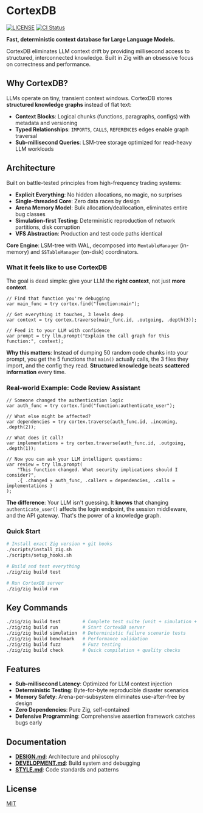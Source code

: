 # CortexDB

[![LICENSE](https://img.shields.io/badge/license-MIT-blue.svg)](LICENSE)
[![CI Status](https://github.com/mitander/cortexdb/actions/workflows/ci.yml/badge.svg)](https://github.com/mitander/cortexdb/actions)

**Fast, deterministic context database for Large Language Models.**

CortexDB eliminates LLM context drift by providing millisecond access to structured, interconnected knowledge. Built in Zig with an obsessive focus on correctness and performance.

## Why CortexDB?

LLMs operate on tiny, transient context windows. CortexDB stores **structured knowledge graphs** instead of flat text:

- **Context Blocks**: Logical chunks (functions, paragraphs, configs) with metadata and versioning
- **Typed Relationships**: `IMPORTS`, `CALLS`, `REFERENCES` edges enable graph traversal
- **Sub-millisecond Queries**: LSM-tree storage optimized for read-heavy LLM workloads

## Architecture

Built on battle-tested principles from high-frequency trading systems:

- **Explicit Everything**: No hidden allocations, no magic, no surprises
- **Single-threaded Core**: Zero data races by design
- **Arena Memory Model**: Bulk allocation/deallocation, eliminates entire bug classes
- **Simulation-first Testing**: Deterministic reproduction of network partitions, disk corruption
- **VFS Abstraction**: Production and test code paths identical

**Core Engine**: LSM-tree with WAL, decomposed into `MemtableManager` (in-memory) and `SSTableManager` (on-disk) coordinators.

### What it feels like to use CortexDB

The goal is dead simple: give your LLM the **right context**, not just **more context**.

```zig
// Find that function you're debugging
var main_func = try cortex.find("function:main");

// Get everything it touches, 3 levels deep
var context = try cortex.traverse(main_func.id, .outgoing, .depth(3));

// Feed it to your LLM with confidence
var prompt = try llm.prompt("Explain the call graph for this function:", context);
```

**Why this matters**: Instead of dumping 50 random code chunks into your prompt, you get the 5 functions that `main()` actually calls, the 3 files they import, and the config they read. **Structured knowledge** beats **scattered information** every time.

### Real-world Example: Code Review Assistant

```zig
// Someone changed the authentication logic
var auth_func = try cortex.find("function:authenticate_user");

// What else might be affected?
var dependencies = try cortex.traverse(auth_func.id, .incoming, .depth(2));

// What does it call?
var implementations = try cortex.traverse(auth_func.id, .outgoing, .depth(1));

// Now you can ask your LLM intelligent questions:
var review = try llm.prompt(
    "This function changed. What security implications should I consider?",
    .{ .changed = auth_func, .callers = dependencies, .calls = implementations }
);
```

**The difference**: Your LLM isn't guessing. It **knows** that changing `authenticate_user()` affects the login endpoint, the session middleware, and the API gateway. That's the power of a knowledge graph.

### Quick Start

```bash
# Install exact Zig version + git hooks
./scripts/install_zig.sh
./scripts/setup_hooks.sh

# Build and test everything
./zig/zig build test

# Run CortexDB server
./zig/zig build run
```

## Key Commands

```bash
./zig/zig build test        # Complete test suite (unit + simulation + integration)
./zig/zig build run         # Start CortexDB server
./zig/zig build simulation  # Deterministic failure scenario tests
./zig/zig build benchmark   # Performance validation
./zig/zig build fuzz        # Fuzz testing
./zig/zig build check       # Quick compilation + quality checks
```

## Features

- **Sub-millisecond Latency**: Optimized for LLM context injection
- **Deterministic Testing**: Byte-for-byte reproducible disaster scenarios
- **Memory Safety**: Arena-per-subsystem eliminates use-after-free by design
- **Zero Dependencies**: Pure Zig, self-contained
- **Defensive Programming**: Comprehensive assertion framework catches bugs early

## Documentation

- **[DESIGN.md](docs/DESIGN.md)**: Architecture and philosophy
- **[DEVELOPMENT.md](docs/DEVELOPMENT.md)**: Build system and debugging
- **[STYLE.md](docs/STYLE.md)**: Code standards and patterns

## License

[MIT](LICENSE)
